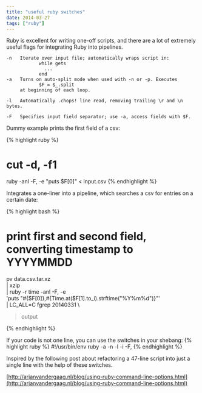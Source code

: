 ```yaml
---
title: "useful ruby switches"
date: 2014-03-27
tags: ["ruby"]
---
```


Ruby is excellent for writing one-off scripts, and there are a lot of extremely useful flags for integrating Ruby into pipelines.

```
-n   Iterate over input file; automatically wraps script in:
            while gets
              ...
            end
-a   Turns on auto-split mode when used with -n or -p. Executes 
            $F = $_.split
     at beginning of each loop.

-l   Automatically .chops! line read, removing trailing \r and \n bytes.

-F   Specifies input field separator; use -a, access fields with $F.
```

Dummy example prints the first field of a csv:

{% highlight ruby %}
# cut -d, -f1
ruby -anl -F, -e "puts $F[0]" < input.csv
{% endhighlight %}


Integrates a one-liner into a pipeline, which searches a csv for entries on a certain date:

{% highlight bash %}
# print first and second field, converting timestamp to YYYYMMDD
pv data.csv.tar.xz \
  | xzip \
  | ruby -r time -anl -F, -e \
    'puts "#{$F[0]},#{Time.at($F[1].to_i).strftime("%Y%m%d")}"' \
  | LC_ALL=C fgrep 20140331 \
  > output

{% endhighlight %}

If your code is not one line, you can use the switches in your shebang:
{% highlight ruby %}
#!/usr/bin/env ruby -a -n -l -i -F,
{% endhighlight %}

Inspired by the following post about refactoring a 47-line script into just a single line with the help of these switches.

[http://arjanvandergaag.nl/blog/using-ruby-command-line-options.html](http://arjanvandergaag.nl/blog/using-ruby-command-line-options.html)

